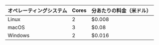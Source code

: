| オペレーティングシステム | Cores | 分あたりの料金（米ドル） |
| ------------ | ----- | ------------ |
| Linux        | 2     | $0.008       |
| macOS        | 3     | $0.08        |
| Windows      | 2     | $0.016       |
